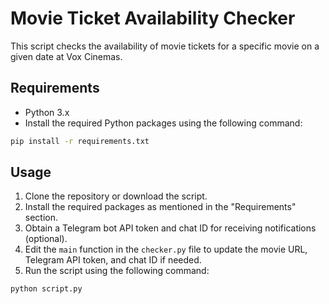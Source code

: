 # Movie Ticket Availability Checker

This script checks the availability of movie tickets for a specific movie on a given date at Vox Cinemas.

## Requirements

- Python 3.x
- Install the required Python packages using the following command:
```bash
pip install -r requirements.txt
```

## Usage

1. Clone the repository or download the script.
2. Install the required packages as mentioned in the "Requirements" section.
3. Obtain a Telegram bot API token and chat ID for receiving notifications (optional).
4. Edit the `main` function in the `checker.py` file to update the movie URL, Telegram API token, and chat ID if needed.
5. Run the script using the following command:
```bash
python script.py
```
